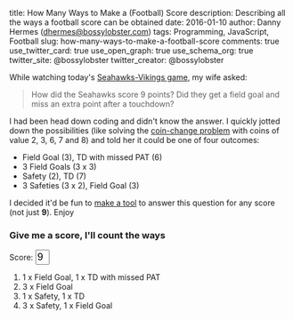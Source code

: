 title: How Many Ways to Make a (Football) Score
description: Describing all the ways a football score can be obtained
date: 2016-01-10
author: Danny Hermes (dhermes@bossylobster.com)
tags: Programming, JavaScript, Football
slug: how-many-ways-to-make-a-football-score
comments: true
use_twitter_card: true
use_open_graph: true
use_schema_org: true
twitter_site: @bossylobster
twitter_creator: @bossylobster

While watching today's [Seahawks-Vikings game][1], my wife asked:

> How did the Seahawks score 9 points? Did they get a field goal
> and miss an extra point after a touchdown?

I had been head down coding and didn't know the answer. I quickly
jotted down the possibilities (like solving the
[coin-change problem][2] with coins of value 2, 3, 6, 7 and 8)
and told her it could be one of four outcomes:

- Field Goal (3), TD with missed PAT (6)
- 3 Field Goals (3 x 3)
- Safety (2), TD (7)
- 3 Safeties (3 x 2), Field Goal (3)

I decided it'd be fun to [make a tool][3] to answer this question
for any score (not just **9**). Enjoy

### Give me a score, I'll count the ways

<div>Score: <input type="text" id="num-points" name="numPoints" value="9" style="width: 25px; font-size: 18px;" onchange="bossylobsterBlog.FBScore.updatePage();"></div>
<ol id="scores-list">
  <li>1 x Field Goal, 1 x TD with missed PAT</li>
  <li>3 x Field Goal</li>
  <li>1 x Safety, 1 x TD</li>
  <li>3 x Safety, 1 x Field Goal</li>
</ol>

<script src="/js/scoring_possible.js" type="text/javascript"></script>

[1]: https://twitter.com/NFL_Memes/status/686293582672715778
[2]: https://en.wikipedia.org/wiki/Change-making_problem
[3]: https://gist.github.com/dhermes/c5088f4534108743015f
